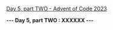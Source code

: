 [Day 5, part TWO - Advent of Code 2023](https://adventofcode.com/2023/day/5)

**--- Day 5, part TWO : XXXXXX ---**

